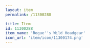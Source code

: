 ```yaml
---
layout: item
permalink: /11300288

title: Item
id: 11300288
item_name: 'Rogue''s Wild Headgear'
icon_url: 'item/icon/11300174.png'
---
```

